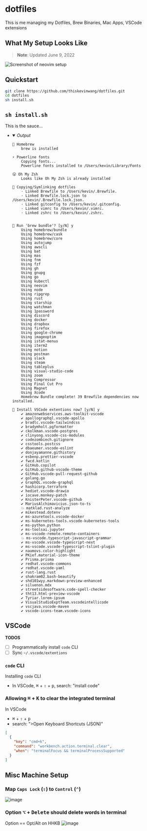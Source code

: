 # dotfiles

This is me managing my Dotfiles, Brew Binaries, Mac Apps, VSCode extensions

## What My Setup Looks Like

>**Note**: Updated <time datetime="2022-06-09">June 9, 2022</time>

<picture>
  <source media="(prefers-color-scheme: dark)" srcset="https://user-images.githubusercontent.com/26389321/172965684-4902db08-549d-4448-9d88-d8d0440d3311.png)">
  <img alt="Screenshot of neovim setup" src="https://user-images.githubusercontent.com/26389321/172965870-1a8fa913-2597-45f2-9ea2-e22478bab9ca.png">
</picture>


## Quickstart

```bash
git clone https://github.com/thiskevinwang/dotfiles.git
cd dotfiles
sh install.sh
```

## `sh install.sh`

This is the sauce...

- <details open>
    <summary><i>Output</i></summary>

    ```console
    🍻 Homebrew
        brew is installed

    ⚡️ Powerline fonts
        Copying fonts...
        Powerline fonts installed to /Users/kevin/Library/Fonts

    😮 Oh My Zsh
        Looks like Oh My Zsh is already installed

    🔗 Copying/Symlinking dotfiles
        · Linked Brewfile to /Users/kevin/.Brewfile.
        · Linked Brewfile.lock.json to /Users/kevin/.Brewfile.lock.json.
        · Linked gitconfig to /Users/kevin/.gitconfig.
        · Linked vimrc to /Users/kevin/.vimrc.
        · Linked zshrc to /Users/kevin/.zshrc.


    💭 Run 'brew bundle'? [y/N] y
        Using homebrew/bundle
        Using homebrew/cask
        Using homebrew/core
        Using autojump
        Using awscli
        Using bat
        Using mas
        Using fnm
        Using fzf
        Using gh
        Using gnupg
        Using go
        Using kubectl
        Using neovim
        Using node
        Using ripgrep
        Using rust
        Using starship
        Using watchman
        Using 1password
        Using discord
        Using docker
        Using dropbox
        Using firefox
        Using google-chrome
        Using imageoptim
        Using istat-menus
        Using iterm2
        Using notion
        Using postman
        Using slack
        Using steam
        Using tableplus
        Using visual-studio-code
        Using zoom
        Using Compressor
        Using Final Cut Pro
        Using Magnet
        Using Xcode
        Homebrew Bundle complete! 39 Brewfile dependencies now installed.

    💭 Install VSCode extentions now? [y/N] y
        ✔ amazonwebservices.aws-toolkit-vscode
        ✔ apollographql.vscode-apollo
        ✔ bradlc.vscode-tailwindcss
        ✔ bradymholt.pgformatter
        ✔ ckolkman.vscode-postgres
        ✔ clinyong.vscode-css-modules
        ✔ codezombiech.gitignore
        ✔ csstools.postcss
        ✔ dbaeumer.vscode-eslint
        ✔ donjayamanne.githistory
        ✔ esbenp.prettier-vscode
        ✔ fwcd.kotlin
        ✔ GitHub.copilot
        ✔ GitHub.github-vscode-theme
        ✔ GitHub.vscode-pull-request-github
        ✔ golang.go
        ✔ GraphQL.vscode-graphql
        ✔ hashicorp.terraform
        ✔ hediet.vscode-drawio
        ✔ iocave.monkey-patch
        ✔ KnisterPeter.vscode-github
        ✔ MariusAlchimavicius.json-to-ts
        💥 matklad.rust-analyze
        ✔ mikestead.dotenv
        ✔ ms-azuretools.vscode-docker
        ✔ ms-kubernetes-tools.vscode-kubernetes-tools
        ✔ ms-python.python
        ✔ ms-toolsai.jupyter
        ✔ ms-vscode-remote.remote-containers
        💥 ms-vscode.typescript-javascript-grammar
        ✔ ms-vscode.vscode-typescript-next
        ✔ ms-vscode.vscode-typescript-tslint-plugin
        ✔ naumovs.color-highlight
        ✔ PKief.material-icon-theme
        ✔ Prisma.prisma
        ✔ redhat.vscode-commons
        ✔ redhat.vscode-yaml
        ✔ rust-lang.rust
        ✔ shakram02.bash-beautify
        ✔ shd101wyy.markdown-preview-enhanced
        ✔ silvenon.mdx
        ✔ streetsidesoftware.code-spell-checker
        ✔ tht13.html-preview-vscode
        ✔ Tyriar.lorem-ipsum
        ✔ VisualStudioExptTeam.vscodeintellicode
        ✔ vscjava.vscode-maven
        ✔ vscode-icons-team.vscode-icons
    ```

  </details>


## VSCode

**TODOS**
- [ ] Programmatically install `code` CLI
- [ ] Sync `~/.vscode/extentions`

### `code` CLI

Installing `code` CLI
- In VSCode, <kbd>⌘</kbd> + <kbd>⇧</kbd> + <kbd>p</kbd>, search: "install code"

### Allowing <kbd>⌘</kbd> + <kbd>K</kbd> to clear the integrated terminal

In VSCode
- <kbd>⌘</kbd> + <kbd>⇧</kbd> + <kbd>p</kbd>
- search: ">Open Keyboard Shortcuts (JSON)"

```json
[
  {
    "key": "cmd+k",
    "command": "workbench.action.terminal.clear",
    "when": "terminalFocus && terminalProcessSupported"
  }
]
```

## Misc Machine Setup

### Map `Caps Lock` (<kbd>⇪</kbd>) to `Control` (<kbd>⌃</kbd>)

![image](https://user-images.githubusercontent.com/26389321/131413420-45915f24-b0d9-4107-9205-2a2bc9e795d8.png)

### Option <kbd>⌥</kbd> + <kbd>Delete</kbd> should delete words in terminal

Option == Opt/Alt on HHKB
![image](https://user-images.githubusercontent.com/26389321/131890471-e80c74f4-2876-4390-bd80-1209618a0619.png)
